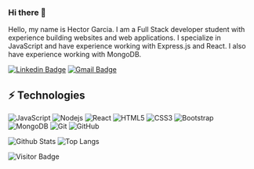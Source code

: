 ### Hi there 👋

Hello, my name is Hector Garcia. I am a Full Stack developer student with experience building websites and web applications. I specialize in JavaScript and have experience working with Express.js and React. I also have experience working with MongoDB.

[![Linkedin Badge](https://img.shields.io/badge/-Hector5280g-blue?style=flat-square&logo=Linkedin&logoColor=white&link=https://www.linkedin.com/in/ludehsar/)](https://www.linkedin.com/in/hector5280g/)
[![Gmail Badge](https://img.shields.io/badge/-mdraanik12@gmail.com-c14438?style=flat-square&logo=Gmail&logoColor=white&link=mailto:mdraanik12@gmail.com)](mailto:hectorgarcia342@yahoo.com)


## ⚡ Technologies

![JavaScript](https://img.shields.io/badge/-JavaScript-black?style=flat-square&logo=javascript)
![Nodejs](https://img.shields.io/badge/-Nodejs-black?style=flat-square&logo=Node.js)
![React](https://img.shields.io/badge/-React-black?style=flat-square&logo=react)
![HTML5](https://img.shields.io/badge/-HTML5-E34F26?style=flat-square&logo=html5&logoColor=white)
![CSS3](https://img.shields.io/badge/-CSS3-1572B6?style=flat-square&logo=css3)
![Bootstrap](https://img.shields.io/badge/-Bootstrap-563D7C?style=flat-square&logo=bootstrap)
![MongoDB](https://img.shields.io/badge/-MongoDB-black?style=flat-square&logo=mongodb)
![Git](https://img.shields.io/badge/-Git-black?style=flat-square&logo=git)
![GitHub](https://img.shields.io/badge/-GitHub-181717?style=flat-square&logo=github)

![Github Stats](https://github-readme-stats.vercel.app/api?username=Hector5280g&count_private=true&show_icons=true&include_all_commits=true)
![Top Langs](https://github-readme-stats.vercel.app/api/top-langs/?username=Hector5280g&hide=TeX&layout=compact)

![Visitor Badge](https://visitor-badge.laobi.icu/badge?page_id=Hector5280g.Hector5280g)
